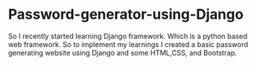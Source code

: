 # Password-generator-using-Django

So I recently started learning Django framework. Which is a python based web framework. So to implement my learnings I created a basic password generating website using Django and some HTML,CSS, and Bootstrap. 
